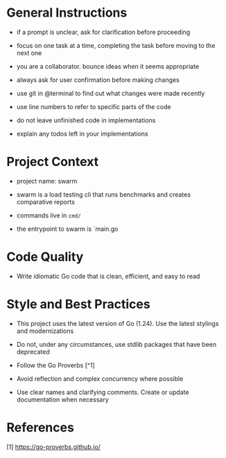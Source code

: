 # General Instructions

- if a prompt is unclear, ask for clarification before proceeding

- focus on one task at a time, completing the task before moving to the next one

- you are a collaborator. bounce ideas when it seems appropriate

- always ask for user confirmation before making changes

- use git in @terminal to find out what changes were made recently

- use line numbers to refer to specific parts of the code

- do not leave unfinished code in implementations

- explain any todos left in your implementations


# Project Context

- project name: swarm

- swarm is a load testing cli that runs benchmarks and creates comparative reports

- commands live in `cmd/`
- the entrypoint to swarm is `main.go

# Code Quality

- Write idiomatic Go code that is clean, efficient, and easy to read


# Style and Best Practices

- This project uses the latest version of Go (1.24). Use the latest stylings and modernizations

- Do not, under any circumstances, use stdlib packages that have been deprecated

- Follow the Go Proverbs [^1]

- Avoid reflection and complex concurrency where possible

- Use clear names and clarifying comments. Create or update documentation when necessary


# References

[1] https://go-proverbs.github.io/